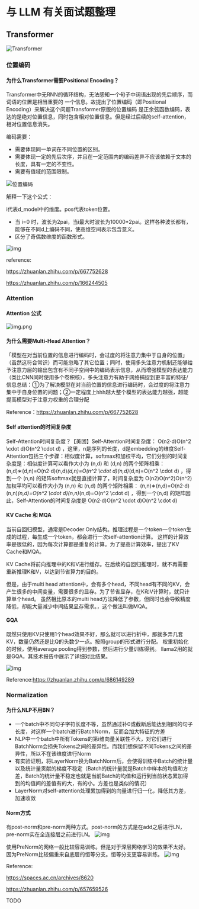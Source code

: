 # 与 LLM 有关面试题整理

## Transformer

![Transformer](https://pic2.zhimg.com/v2-9812a09d34d18bb78979903711efcadb_r.jpg)



### 位置编码

#### 为什么Transformer需要Positional Encoding？

Transformer中无RNN的循环结构，无法感知一个句子中词语出现的先后顺序，而词语的位置是相当重要的
一个信息。故提出了位置编码（即Positional Encoding）来解决这个问题Transformer原版的位置编码
是正余弦函数编码，表达的是绝对位置信息，同时包含相对位置信息。但是经过后续的self-attention，
相对位置信息消失。

编码需要：

* 需要体现同一单词在不同位置的区别。
* 需要体现一定的先后次序，并且在一定范围内的编码差异不应该依赖于文本的长度，具有一定的不变性。
* 需要有值域的范围限制。

![位置编码](https://pic1.zhimg.com/v2-1aff0167b20fd284ee698f5cbd7150c0_r.jpg)

解释一下这个公式：

i代表d_model中的维度。pos代表token位置。

* 当 i=0 时，波长为2pai，当i最大时波长为10000*2pai。这样各种波长都有，能够在不同d上编码不同，使高维空间表示包含意义。
* 区分了奇偶数维度的函数形式。

![img](https://pic3.zhimg.com/v2-2bd7b550e95792468a61738450b1e878_r.jpg)

reference:

https://zhuanlan.zhihu.com/p/667752628

https://zhuanlan.zhihu.com/p/166244505


### Attention

#### Attention 公式

![img.png](https://pic3.zhimg.com/v2-f99f1f97894eb8a76b9be6b00b17b302_r.jpg)


#### 为什么需要Multi-Head Attention？

「模型在对当前位置的信息进行编码时，会过度的将注意力集中于自身的位置」（虽然这符合常识）而可能忽略了其它位置；同时，使用多头注意力机制还能够给予注意力层的输出包含有不同子空间中的编码表示信息，从而增强模型的表达能力（类比CNN同时使用多个卷积核），多头注意力有助于网络捕捉到更丰富的特征/信息总结：①为了解决模型在对当前位置的信息进行编码时，会过度的将注意力集中于自身位置的问题；②一定程度上hhh越大整个模型的表达能力越强，越能提高模型对于注意力权重的合理分配

Reference：https://zhuanlan.zhihu.com/p/667752628


#### Self attention的时间复杂度

Self-Attention时间复杂度？【美团】Self-Attention时间复杂度： O(n2⋅d)O(n^2 \cdot d)O(n^2 \cdot d) ，这里，n是序列的长度，d是embedding的维度Self-Attention包括三个步骤：相似度计算，softmax和加权平均，它们分别的时间复杂度是：相似度计算可以看作大小为 (n,d) 和 (d,n) 的两个矩阵相乘：(n,d)∗(d,n)=O(n2⋅d)(n,d)*(d,n)=O(n^2 \cdot d)(n,d)*(d,n)=O(n^2 \cdot d) ，得到一个 (n,n) 的矩阵softmax就是直接计算了，时间复杂度为 O(n2)O(n^2)O(n^2)加权平均可以看作大小为 (n,n) 和 (n,d) 的两个矩阵相乘： (n,n)∗(n,d)=O(n2⋅d)(n,n)*(n,d)=O(n^2 \cdot d)(n,n)*(n,d)=O(n^2 \cdot d) ，得到一个(n,d) 的矩阵因此，Self-Attention的时间复杂度是 O(n2⋅d)O(n^2 \cdot d)O(n^2 \cdot d)


#### KV Cache 和 MQA

当前自回归模型，通常是Decoder Only结构。推理过程是一个token一个token生成的过程，每生成一个token，都会进行一次self-attention计算。
这样的计算效率是很低的，因为每次计算都是重复的计算。为了提高计算效率，提出了KV Cache和MQA。

KV Cache将前向推理中的K和V进行缓存。在后续的自回归推理时，就不再需要重新推理K和V，以达到节省算力的目的。

但是，由于multi head attention中，会有多个head，不同head有不同的KV，会产生很多的中间变量，需要很多的显存。为了节省显存，在K和V计算时，就只计算单个head。
虽然相比原本的multi head方法降低了参数，但同时也会导致精度降低，却能大量减少中间结果显存需求。，这个做法叫做MQA。


#### GQA

既然只使用KV只使用1个head效果不好，那么就可以进行折中，那就多弄几套KV，数量仍然还是比Q的头数少一点。按照group的形式进行分配。
权重初始化的时候，使用average pooling得到参数，然后进行少量训练得到。
llama2用的就是GQA，其技术报告中展示了详细对比结果。

![img](https://pic2.zhimg.com/80/v2-aa6302478f6dab8cf4b4cc400a406f79_1440w.webp)

Reference:https://zhuanlan.zhihu.com/p/686149289

### Normalization

#### 为什么NLP不用BN？

* 一个batch中不同句子字符长度不等，虽然通过补0或截断后能达到相同的句子长度，对这样一个batch进行BatchNorm，反而会加大特征的方差
* NLP中一个batch中所有Tokens的第i维向量关联性不大，对它们进行BatchNorm会损失Tokens之间的差异性。而我们想保留不同Tokens之间的差异性，所以不在该维度进行Norm
* 有实验证明，将LayerNorm换为BatchNorm后，会使得训练中Batch的统计量以及统计量贡献的梯度不稳定（Batch的统计量就是Batch中样本的均值和方差，Batch的统计量不稳定也就是当前Batch的均值和运行到当前状态累加得到的均值间的差值有的大，有的小。方差也是类似的情况）
* LayerNorm对self-attention处理累加得到的向量进行归一化，降低其方差，加速收敛

#### Norm方式

有post-norm和pre-norm两种方式。post-norm的方式是在add之后进行LN，pre-norm实在全连接层之前进行LN。
![img](https://pic2.zhimg.com/80/v2-6304fc2872b860b363f462382fc887b5_1440w.webp)

使用PreNorm的网络一般比较容易训练。但是对于深层网络学习的效果不太好。因为PreNorm比较偏重来自底层的恒等分支。恒等分支更容易训练。
![img](https://pic4.zhimg.com/80/v2-3b38d786fb72296c95c243f39aea3fd3_1440w.webp)


Reference:

https://spaces.ac.cn/archives/8620

https://zhuanlan.zhihu.com/p/657659526

TODO







